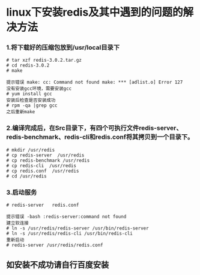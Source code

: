 # linux下安装redis及其中遇到的问题的解决方法
### 1.将下载好的压缩包放到/usr/local目录下
```
# tar xzf redis-3.0.2.tar.gz
# cd redis-3.0.2
# make
```

```
提示错误 make: cc: Command not found make: *** [adlist.o] Error 127
没有安装gcc环境，需要安装gcc
# yum install gcc
安装后检查是否安装成功
# rpm -qa |grep gcc
之后重新make
```
### 2.编译完成后，在Src目录下，有四个可执行文件redis-server、redis-benchmark、redis-cli和redis.conf将其拷贝到一个目录下。
```
# mkdir /usr/redis
# cp redis-server  /usr/redis
# cp redis-benchmark /usr/redis
# cp redis-cli  /usr/redis
# cp redis.conf  /usr/redis
# cd /usr/redis
```
### 3.启动服务
```
# redis-server   redis.conf
```

```
提示错误 -bash :redis-server:command not found
建立软连接
# ln -s /usr/redis/redis-server /usr/bin/redis-server
# ln -s /usr/redis/redis-cli /usr/bin/redis-cli
重新启动
# redis-server /usr/redis/redis.conf

```

## 如安装不成功请自行百度安装